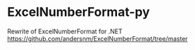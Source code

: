 # ExcelNumberFormat-py
Rewrite of ExcelNumberFormat for .NET https://github.com/andersnm/ExcelNumberFormat/tree/master
